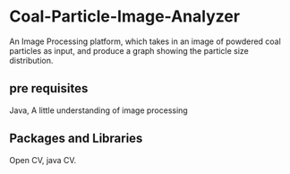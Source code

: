 # Coal-Particle-Image-Analyzer
An Image Processing platform, which takes in an image of powdered coal particles as input, and produce a graph showing the particle size distribution.

## pre requisites

Java, A little understanding of image processing

## Packages and Libraries

Open CV, java CV.

